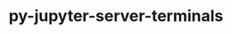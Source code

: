 ---
title: "py-jupyter-server-terminals"
layout: cache
categories: [package, develop]
meta: {"versions": ["0.4.4"], "compilers": ["gcc@=11.1.0", "gcc@=11.4.0", "gcc@=9.4.0", "oneapi@=2024.0.0"], "oss": ["ubuntu20.04", "ubuntu22.04"], "platforms": ["linux"], "targets": ["neoverse_v1", "neoverse_v2", "ppc64le", "x86_64_v3"], "stacks": ["data-vis-sdk", "e4s", "e4s-neoverse-v2", "e4s-neoverse_v1", "e4s-oneapi", "e4s-power", "root"], "num_specs": 38, "num_specs_by_stack": {"e4s-power": 7, "root": 38, "data-vis-sdk": 6, "e4s-neoverse_v1": 6, "e4s-neoverse-v2": 7, "e4s": 6, "e4s-oneapi": 6}}
spec_details: [{"hash": "yw2hszusxdxlcnztgwp5xujixetchfph", "compiler": "gcc@=9.4.0", "versions": ["0.4.4"], "os": "ubuntu20.04", "platform": "linux", "target": "ppc64le", "variants": ["build_system=python_pip"], "stacks": ["e4s-power", "root"], "size": "-", "tarball": "https://binaries.spack.io/develop/build_cache/linux-ubuntu20.04-ppc64le/gcc-9.4.0/py-jupyter-server-terminals-0.4.4/linux-ubuntu20.04-ppc64le-gcc-9.4.0-py-jupyter-server-terminals-0.4.4-yw2hszusxdxlcnztgwp5xujixetchfph.spack"}, {"hash": "vw42hcsjiu7dxnjdvml2u7hl3spssmdk", "compiler": "gcc@=9.4.0", "versions": ["0.4.4"], "os": "ubuntu20.04", "platform": "linux", "target": "ppc64le", "variants": ["build_system=python_pip"], "stacks": ["e4s-power", "root"], "size": "-", "tarball": "https://binaries.spack.io/develop/build_cache/linux-ubuntu20.04-ppc64le/gcc-9.4.0/py-jupyter-server-terminals-0.4.4/linux-ubuntu20.04-ppc64le-gcc-9.4.0-py-jupyter-server-terminals-0.4.4-vw42hcsjiu7dxnjdvml2u7hl3spssmdk.spack"}, {"hash": "flkd6gckukp7xehlyo7ccvyvg7ekest3", "compiler": "gcc@=9.4.0", "versions": ["0.4.4"], "os": "ubuntu20.04", "platform": "linux", "target": "ppc64le", "variants": ["build_system=python_pip"], "stacks": ["e4s-power", "root"], "size": "-", "tarball": "https://binaries.spack.io/develop/build_cache/linux-ubuntu20.04-ppc64le/gcc-9.4.0/py-jupyter-server-terminals-0.4.4/linux-ubuntu20.04-ppc64le-gcc-9.4.0-py-jupyter-server-terminals-0.4.4-flkd6gckukp7xehlyo7ccvyvg7ekest3.spack"}, {"hash": "w4i73oacijb2s4f44ujglbf2lzc3dbjn", "compiler": "gcc@=9.4.0", "versions": ["0.4.4"], "os": "ubuntu20.04", "platform": "linux", "target": "ppc64le", "variants": ["build_system=python_pip"], "stacks": ["e4s-power", "root"], "size": "-", "tarball": "https://binaries.spack.io/develop/build_cache/linux-ubuntu20.04-ppc64le/gcc-9.4.0/py-jupyter-server-terminals-0.4.4/linux-ubuntu20.04-ppc64le-gcc-9.4.0-py-jupyter-server-terminals-0.4.4-w4i73oacijb2s4f44ujglbf2lzc3dbjn.spack"}, {"hash": "rylrofttnuogwfpqtsybin33lmnlkcee", "compiler": "gcc@=9.4.0", "versions": ["0.4.4"], "os": "ubuntu20.04", "platform": "linux", "target": "ppc64le", "variants": ["build_system=python_pip"], "stacks": ["e4s-power", "root"], "size": "-", "tarball": "https://binaries.spack.io/develop/build_cache/linux-ubuntu20.04-ppc64le/gcc-9.4.0/py-jupyter-server-terminals-0.4.4/linux-ubuntu20.04-ppc64le-gcc-9.4.0-py-jupyter-server-terminals-0.4.4-rylrofttnuogwfpqtsybin33lmnlkcee.spack"}, {"hash": "2wbsspsxpi24xkf37m5an6va74pmy2f6", "compiler": "gcc@=9.4.0", "versions": ["0.4.4"], "os": "ubuntu20.04", "platform": "linux", "target": "ppc64le", "variants": ["build_system=python_pip"], "stacks": ["e4s-power", "root"], "size": "-", "tarball": "https://binaries.spack.io/develop/build_cache/linux-ubuntu20.04-ppc64le/gcc-9.4.0/py-jupyter-server-terminals-0.4.4/linux-ubuntu20.04-ppc64le-gcc-9.4.0-py-jupyter-server-terminals-0.4.4-2wbsspsxpi24xkf37m5an6va74pmy2f6.spack"}, {"hash": "fulbg5hxttajr2tai7qkwlnxkvnprt76", "compiler": "gcc@=9.4.0", "versions": ["0.4.4"], "os": "ubuntu20.04", "platform": "linux", "target": "ppc64le", "variants": ["build_system=python_pip"], "stacks": ["e4s-power", "root"], "size": "-", "tarball": "https://binaries.spack.io/develop/build_cache/linux-ubuntu20.04-ppc64le/gcc-9.4.0/py-jupyter-server-terminals-0.4.4/linux-ubuntu20.04-ppc64le-gcc-9.4.0-py-jupyter-server-terminals-0.4.4-fulbg5hxttajr2tai7qkwlnxkvnprt76.spack"}, {"hash": "tfiahhsmvtpvv5b5oftetaroe2e3rlts", "compiler": "gcc@=11.1.0", "versions": ["0.4.4"], "os": "ubuntu20.04", "platform": "linux", "target": "x86_64_v3", "variants": ["build_system=python_pip"], "stacks": ["data-vis-sdk", "root"], "size": "-", "tarball": "https://binaries.spack.io/develop/build_cache/linux-ubuntu20.04-x86_64_v3/gcc-11.1.0/py-jupyter-server-terminals-0.4.4/linux-ubuntu20.04-x86_64_v3-gcc-11.1.0-py-jupyter-server-terminals-0.4.4-tfiahhsmvtpvv5b5oftetaroe2e3rlts.spack"}, {"hash": "f3d3bkkgff3dvgee7pvmfrkloye2aa4r", "compiler": "gcc@=11.1.0", "versions": ["0.4.4"], "os": "ubuntu20.04", "platform": "linux", "target": "x86_64_v3", "variants": ["build_system=python_pip"], "stacks": ["data-vis-sdk", "root"], "size": "-", "tarball": "https://binaries.spack.io/develop/build_cache/linux-ubuntu20.04-x86_64_v3/gcc-11.1.0/py-jupyter-server-terminals-0.4.4/linux-ubuntu20.04-x86_64_v3-gcc-11.1.0-py-jupyter-server-terminals-0.4.4-f3d3bkkgff3dvgee7pvmfrkloye2aa4r.spack"}, {"hash": "ednvvvfsxypameei2npwt3sesqanx2rv", "compiler": "gcc@=11.1.0", "versions": ["0.4.4"], "os": "ubuntu20.04", "platform": "linux", "target": "x86_64_v3", "variants": ["build_system=python_pip"], "stacks": ["data-vis-sdk", "root"], "size": "-", "tarball": "https://binaries.spack.io/develop/build_cache/linux-ubuntu20.04-x86_64_v3/gcc-11.1.0/py-jupyter-server-terminals-0.4.4/linux-ubuntu20.04-x86_64_v3-gcc-11.1.0-py-jupyter-server-terminals-0.4.4-ednvvvfsxypameei2npwt3sesqanx2rv.spack"}, {"hash": "2h3aangj2hjvb5up6p5dzmkids5ttjff", "compiler": "gcc@=11.1.0", "versions": ["0.4.4"], "os": "ubuntu20.04", "platform": "linux", "target": "x86_64_v3", "variants": ["build_system=python_pip"], "stacks": ["data-vis-sdk", "root"], "size": "-", "tarball": "https://binaries.spack.io/develop/build_cache/linux-ubuntu20.04-x86_64_v3/gcc-11.1.0/py-jupyter-server-terminals-0.4.4/linux-ubuntu20.04-x86_64_v3-gcc-11.1.0-py-jupyter-server-terminals-0.4.4-2h3aangj2hjvb5up6p5dzmkids5ttjff.spack"}, {"hash": "c52t5pkl4p4n3thpi23zfyrxmngbhrw5", "compiler": "gcc@=11.1.0", "versions": ["0.4.4"], "os": "ubuntu20.04", "platform": "linux", "target": "x86_64_v3", "variants": ["build_system=python_pip"], "stacks": ["data-vis-sdk", "root"], "size": "-", "tarball": "https://binaries.spack.io/develop/build_cache/linux-ubuntu20.04-x86_64_v3/gcc-11.1.0/py-jupyter-server-terminals-0.4.4/linux-ubuntu20.04-x86_64_v3-gcc-11.1.0-py-jupyter-server-terminals-0.4.4-c52t5pkl4p4n3thpi23zfyrxmngbhrw5.spack"}, {"hash": "mqpirdidnjpfdbkspsjukczepe3teued", "compiler": "gcc@=11.1.0", "versions": ["0.4.4"], "os": "ubuntu20.04", "platform": "linux", "target": "x86_64_v3", "variants": ["build_system=python_pip"], "stacks": ["data-vis-sdk", "root"], "size": "-", "tarball": "https://binaries.spack.io/develop/build_cache/linux-ubuntu20.04-x86_64_v3/gcc-11.1.0/py-jupyter-server-terminals-0.4.4/linux-ubuntu20.04-x86_64_v3-gcc-11.1.0-py-jupyter-server-terminals-0.4.4-mqpirdidnjpfdbkspsjukczepe3teued.spack"}, {"hash": "p5t7upat6fcu7ta732tlx42fb2scgeta", "compiler": "gcc@=11.4.0", "versions": ["0.4.4"], "os": "ubuntu22.04", "platform": "linux", "target": "neoverse_v1", "variants": ["build_system=python_pip"], "stacks": ["e4s-neoverse_v1", "root"], "size": "-", "tarball": "https://binaries.spack.io/develop/build_cache/linux-ubuntu22.04-neoverse_v1/gcc-11.4.0/py-jupyter-server-terminals-0.4.4/linux-ubuntu22.04-neoverse_v1-gcc-11.4.0-py-jupyter-server-terminals-0.4.4-p5t7upat6fcu7ta732tlx42fb2scgeta.spack"}, {"hash": "3ebwncprepbhiyu5dr2rpsslsvn54bya", "compiler": "gcc@=11.4.0", "versions": ["0.4.4"], "os": "ubuntu22.04", "platform": "linux", "target": "neoverse_v1", "variants": ["build_system=python_pip"], "stacks": ["e4s-neoverse_v1", "root"], "size": "-", "tarball": "https://binaries.spack.io/develop/build_cache/linux-ubuntu22.04-neoverse_v1/gcc-11.4.0/py-jupyter-server-terminals-0.4.4/linux-ubuntu22.04-neoverse_v1-gcc-11.4.0-py-jupyter-server-terminals-0.4.4-3ebwncprepbhiyu5dr2rpsslsvn54bya.spack"}, {"hash": "m2rog7drdjy3ghoejiogtkhe4xw5xsek", "compiler": "gcc@=11.4.0", "versions": ["0.4.4"], "os": "ubuntu22.04", "platform": "linux", "target": "neoverse_v1", "variants": ["build_system=python_pip"], "stacks": ["e4s-neoverse_v1", "root"], "size": "-", "tarball": "https://binaries.spack.io/develop/build_cache/linux-ubuntu22.04-neoverse_v1/gcc-11.4.0/py-jupyter-server-terminals-0.4.4/linux-ubuntu22.04-neoverse_v1-gcc-11.4.0-py-jupyter-server-terminals-0.4.4-m2rog7drdjy3ghoejiogtkhe4xw5xsek.spack"}, {"hash": "o4mq25g4r4lfu5qackrybiarktq2dvfy", "compiler": "gcc@=11.4.0", "versions": ["0.4.4"], "os": "ubuntu22.04", "platform": "linux", "target": "neoverse_v1", "variants": ["build_system=python_pip"], "stacks": ["e4s-neoverse_v1", "root"], "size": "-", "tarball": "https://binaries.spack.io/develop/build_cache/linux-ubuntu22.04-neoverse_v1/gcc-11.4.0/py-jupyter-server-terminals-0.4.4/linux-ubuntu22.04-neoverse_v1-gcc-11.4.0-py-jupyter-server-terminals-0.4.4-o4mq25g4r4lfu5qackrybiarktq2dvfy.spack"}, {"hash": "bwmy57wmiusz7gfdktpuib4md4j4lwft", "compiler": "gcc@=11.4.0", "versions": ["0.4.4"], "os": "ubuntu22.04", "platform": "linux", "target": "neoverse_v1", "variants": ["build_system=python_pip"], "stacks": ["e4s-neoverse_v1", "root"], "size": "-", "tarball": "https://binaries.spack.io/develop/build_cache/linux-ubuntu22.04-neoverse_v1/gcc-11.4.0/py-jupyter-server-terminals-0.4.4/linux-ubuntu22.04-neoverse_v1-gcc-11.4.0-py-jupyter-server-terminals-0.4.4-bwmy57wmiusz7gfdktpuib4md4j4lwft.spack"}, {"hash": "ytpjnsplv63agkvcxe3473hc5zqhwgc4", "compiler": "gcc@=11.4.0", "versions": ["0.4.4"], "os": "ubuntu22.04", "platform": "linux", "target": "neoverse_v1", "variants": ["build_system=python_pip"], "stacks": ["e4s-neoverse_v1", "root"], "size": "-", "tarball": "https://binaries.spack.io/develop/build_cache/linux-ubuntu22.04-neoverse_v1/gcc-11.4.0/py-jupyter-server-terminals-0.4.4/linux-ubuntu22.04-neoverse_v1-gcc-11.4.0-py-jupyter-server-terminals-0.4.4-ytpjnsplv63agkvcxe3473hc5zqhwgc4.spack"}, {"hash": "o2fhopafs6qx3hqdvuf7yz6i6p6t2jpd", "compiler": "gcc@=11.4.0", "versions": ["0.4.4"], "os": "ubuntu22.04", "platform": "linux", "target": "neoverse_v2", "variants": ["build_system=python_pip"], "stacks": ["e4s-neoverse-v2", "root"], "size": "-", "tarball": "https://binaries.spack.io/develop/build_cache/linux-ubuntu22.04-neoverse_v2/gcc-11.4.0/py-jupyter-server-terminals-0.4.4/linux-ubuntu22.04-neoverse_v2-gcc-11.4.0-py-jupyter-server-terminals-0.4.4-o2fhopafs6qx3hqdvuf7yz6i6p6t2jpd.spack"}, {"hash": "ssdtkgw6lt3c5ahdrnojj46ehaa6ykoy", "compiler": "gcc@=11.4.0", "versions": ["0.4.4"], "os": "ubuntu22.04", "platform": "linux", "target": "neoverse_v2", "variants": ["build_system=python_pip"], "stacks": ["e4s-neoverse-v2", "root"], "size": "-", "tarball": "https://binaries.spack.io/develop/build_cache/linux-ubuntu22.04-neoverse_v2/gcc-11.4.0/py-jupyter-server-terminals-0.4.4/linux-ubuntu22.04-neoverse_v2-gcc-11.4.0-py-jupyter-server-terminals-0.4.4-ssdtkgw6lt3c5ahdrnojj46ehaa6ykoy.spack"}, {"hash": "k2j2qt2d25a7ll5hnz35u43zheyaq4kz", "compiler": "gcc@=11.4.0", "versions": ["0.4.4"], "os": "ubuntu22.04", "platform": "linux", "target": "neoverse_v2", "variants": ["build_system=python_pip"], "stacks": ["e4s-neoverse-v2", "root"], "size": "-", "tarball": "https://binaries.spack.io/develop/build_cache/linux-ubuntu22.04-neoverse_v2/gcc-11.4.0/py-jupyter-server-terminals-0.4.4/linux-ubuntu22.04-neoverse_v2-gcc-11.4.0-py-jupyter-server-terminals-0.4.4-k2j2qt2d25a7ll5hnz35u43zheyaq4kz.spack"}, {"hash": "cswfaq6qhifefkvals7abfwp7y4vl2jv", "compiler": "gcc@=11.4.0", "versions": ["0.4.4"], "os": "ubuntu22.04", "platform": "linux", "target": "neoverse_v2", "variants": ["build_system=python_pip"], "stacks": ["e4s-neoverse-v2", "root"], "size": "-", "tarball": "https://binaries.spack.io/develop/build_cache/linux-ubuntu22.04-neoverse_v2/gcc-11.4.0/py-jupyter-server-terminals-0.4.4/linux-ubuntu22.04-neoverse_v2-gcc-11.4.0-py-jupyter-server-terminals-0.4.4-cswfaq6qhifefkvals7abfwp7y4vl2jv.spack"}, {"hash": "lo6kbgymnkktza7y3fg2i6oxsg4uixmg", "compiler": "gcc@=11.4.0", "versions": ["0.4.4"], "os": "ubuntu22.04", "platform": "linux", "target": "neoverse_v2", "variants": ["build_system=python_pip"], "stacks": ["e4s-neoverse-v2", "root"], "size": "-", "tarball": "https://binaries.spack.io/develop/build_cache/linux-ubuntu22.04-neoverse_v2/gcc-11.4.0/py-jupyter-server-terminals-0.4.4/linux-ubuntu22.04-neoverse_v2-gcc-11.4.0-py-jupyter-server-terminals-0.4.4-lo6kbgymnkktza7y3fg2i6oxsg4uixmg.spack"}, {"hash": "75e5ckxloeawn3flyg4qsfloqv4xacp2", "compiler": "gcc@=11.4.0", "versions": ["0.4.4"], "os": "ubuntu22.04", "platform": "linux", "target": "neoverse_v2", "variants": ["build_system=python_pip"], "stacks": ["e4s-neoverse-v2", "root"], "size": "-", "tarball": "https://binaries.spack.io/develop/build_cache/linux-ubuntu22.04-neoverse_v2/gcc-11.4.0/py-jupyter-server-terminals-0.4.4/linux-ubuntu22.04-neoverse_v2-gcc-11.4.0-py-jupyter-server-terminals-0.4.4-75e5ckxloeawn3flyg4qsfloqv4xacp2.spack"}, {"hash": "hhhqfo2o4segugvrj4blhf4s7ixdpnni", "compiler": "gcc@=11.4.0", "versions": ["0.4.4"], "os": "ubuntu22.04", "platform": "linux", "target": "neoverse_v2", "variants": ["build_system=python_pip"], "stacks": ["e4s-neoverse-v2", "root"], "size": "-", "tarball": "https://binaries.spack.io/develop/build_cache/linux-ubuntu22.04-neoverse_v2/gcc-11.4.0/py-jupyter-server-terminals-0.4.4/linux-ubuntu22.04-neoverse_v2-gcc-11.4.0-py-jupyter-server-terminals-0.4.4-hhhqfo2o4segugvrj4blhf4s7ixdpnni.spack"}, {"hash": "sc36wsfaihluhh4yjthbtolu5rmnttwb", "compiler": "gcc@=11.4.0", "versions": ["0.4.4"], "os": "ubuntu22.04", "platform": "linux", "target": "x86_64_v3", "variants": ["build_system=python_pip"], "stacks": ["e4s", "root"], "size": "-", "tarball": "https://binaries.spack.io/develop/build_cache/linux-ubuntu22.04-x86_64_v3/gcc-11.4.0/py-jupyter-server-terminals-0.4.4/linux-ubuntu22.04-x86_64_v3-gcc-11.4.0-py-jupyter-server-terminals-0.4.4-sc36wsfaihluhh4yjthbtolu5rmnttwb.spack"}, {"hash": "7rcunjlrfirvys2dgji55sutjdkohsu4", "compiler": "gcc@=11.4.0", "versions": ["0.4.4"], "os": "ubuntu22.04", "platform": "linux", "target": "x86_64_v3", "variants": ["build_system=python_pip"], "stacks": ["e4s", "root"], "size": "-", "tarball": "https://binaries.spack.io/develop/build_cache/linux-ubuntu22.04-x86_64_v3/gcc-11.4.0/py-jupyter-server-terminals-0.4.4/linux-ubuntu22.04-x86_64_v3-gcc-11.4.0-py-jupyter-server-terminals-0.4.4-7rcunjlrfirvys2dgji55sutjdkohsu4.spack"}, {"hash": "m5boambm5mussmswm3xu7wmmeqquigym", "compiler": "gcc@=11.4.0", "versions": ["0.4.4"], "os": "ubuntu22.04", "platform": "linux", "target": "x86_64_v3", "variants": ["build_system=python_pip"], "stacks": ["e4s", "root"], "size": "-", "tarball": "https://binaries.spack.io/develop/build_cache/linux-ubuntu22.04-x86_64_v3/gcc-11.4.0/py-jupyter-server-terminals-0.4.4/linux-ubuntu22.04-x86_64_v3-gcc-11.4.0-py-jupyter-server-terminals-0.4.4-m5boambm5mussmswm3xu7wmmeqquigym.spack"}, {"hash": "d3svjqiidsbm64kodeprukeqihuslwg7", "compiler": "gcc@=11.4.0", "versions": ["0.4.4"], "os": "ubuntu22.04", "platform": "linux", "target": "x86_64_v3", "variants": ["build_system=python_pip"], "stacks": ["e4s", "root"], "size": "-", "tarball": "https://binaries.spack.io/develop/build_cache/linux-ubuntu22.04-x86_64_v3/gcc-11.4.0/py-jupyter-server-terminals-0.4.4/linux-ubuntu22.04-x86_64_v3-gcc-11.4.0-py-jupyter-server-terminals-0.4.4-d3svjqiidsbm64kodeprukeqihuslwg7.spack"}, {"hash": "24cb2qvzvfhi6emldbzas7da5ruilfux", "compiler": "gcc@=11.4.0", "versions": ["0.4.4"], "os": "ubuntu22.04", "platform": "linux", "target": "x86_64_v3", "variants": ["build_system=python_pip"], "stacks": ["e4s", "root"], "size": "-", "tarball": "https://binaries.spack.io/develop/build_cache/linux-ubuntu22.04-x86_64_v3/gcc-11.4.0/py-jupyter-server-terminals-0.4.4/linux-ubuntu22.04-x86_64_v3-gcc-11.4.0-py-jupyter-server-terminals-0.4.4-24cb2qvzvfhi6emldbzas7da5ruilfux.spack"}, {"hash": "hz4cffsgsz5rgvepz37gv7mdawqmnuvc", "compiler": "gcc@=11.4.0", "versions": ["0.4.4"], "os": "ubuntu22.04", "platform": "linux", "target": "x86_64_v3", "variants": ["build_system=python_pip"], "stacks": ["e4s", "root"], "size": "-", "tarball": "https://binaries.spack.io/develop/build_cache/linux-ubuntu22.04-x86_64_v3/gcc-11.4.0/py-jupyter-server-terminals-0.4.4/linux-ubuntu22.04-x86_64_v3-gcc-11.4.0-py-jupyter-server-terminals-0.4.4-hz4cffsgsz5rgvepz37gv7mdawqmnuvc.spack"}, {"hash": "2f2pgb3z7ry7iwrcaos4l7kcwrfob225", "compiler": "oneapi@=2024.0.0", "versions": ["0.4.4"], "os": "ubuntu22.04", "platform": "linux", "target": "x86_64_v3", "variants": ["build_system=python_pip"], "stacks": ["e4s-oneapi", "root"], "size": "-", "tarball": "https://binaries.spack.io/develop/build_cache/linux-ubuntu22.04-x86_64_v3/oneapi-2024.0.0/py-jupyter-server-terminals-0.4.4/linux-ubuntu22.04-x86_64_v3-oneapi-2024.0.0-py-jupyter-server-terminals-0.4.4-2f2pgb3z7ry7iwrcaos4l7kcwrfob225.spack"}, {"hash": "ma7o7yc2qinhgi55d6v7ekezcgmdu5lg", "compiler": "oneapi@=2024.0.0", "versions": ["0.4.4"], "os": "ubuntu22.04", "platform": "linux", "target": "x86_64_v3", "variants": ["build_system=python_pip"], "stacks": ["e4s-oneapi", "root"], "size": "-", "tarball": "https://binaries.spack.io/develop/build_cache/linux-ubuntu22.04-x86_64_v3/oneapi-2024.0.0/py-jupyter-server-terminals-0.4.4/linux-ubuntu22.04-x86_64_v3-oneapi-2024.0.0-py-jupyter-server-terminals-0.4.4-ma7o7yc2qinhgi55d6v7ekezcgmdu5lg.spack"}, {"hash": "zj756pzaqyaizux5qu6ustu2mk64rupo", "compiler": "oneapi@=2024.0.0", "versions": ["0.4.4"], "os": "ubuntu22.04", "platform": "linux", "target": "x86_64_v3", "variants": ["build_system=python_pip"], "stacks": ["e4s-oneapi", "root"], "size": "-", "tarball": "https://binaries.spack.io/develop/build_cache/linux-ubuntu22.04-x86_64_v3/oneapi-2024.0.0/py-jupyter-server-terminals-0.4.4/linux-ubuntu22.04-x86_64_v3-oneapi-2024.0.0-py-jupyter-server-terminals-0.4.4-zj756pzaqyaizux5qu6ustu2mk64rupo.spack"}, {"hash": "brkowpb72lpyawmeea55mvgjqpxuf575", "compiler": "oneapi@=2024.0.0", "versions": ["0.4.4"], "os": "ubuntu22.04", "platform": "linux", "target": "x86_64_v3", "variants": ["build_system=python_pip"], "stacks": ["e4s-oneapi", "root"], "size": "-", "tarball": "https://binaries.spack.io/develop/build_cache/linux-ubuntu22.04-x86_64_v3/oneapi-2024.0.0/py-jupyter-server-terminals-0.4.4/linux-ubuntu22.04-x86_64_v3-oneapi-2024.0.0-py-jupyter-server-terminals-0.4.4-brkowpb72lpyawmeea55mvgjqpxuf575.spack"}, {"hash": "5lfwfgdzczkzvvbz2ph6viep5yppnn7l", "compiler": "oneapi@=2024.0.0", "versions": ["0.4.4"], "os": "ubuntu22.04", "platform": "linux", "target": "x86_64_v3", "variants": ["build_system=python_pip"], "stacks": ["e4s-oneapi", "root"], "size": "-", "tarball": "https://binaries.spack.io/develop/build_cache/linux-ubuntu22.04-x86_64_v3/oneapi-2024.0.0/py-jupyter-server-terminals-0.4.4/linux-ubuntu22.04-x86_64_v3-oneapi-2024.0.0-py-jupyter-server-terminals-0.4.4-5lfwfgdzczkzvvbz2ph6viep5yppnn7l.spack"}, {"hash": "2yk6ry5w4vj5cr6vlblwgeyd47tmhdrz", "compiler": "oneapi@=2024.0.0", "versions": ["0.4.4"], "os": "ubuntu22.04", "platform": "linux", "target": "x86_64_v3", "variants": ["build_system=python_pip"], "stacks": ["e4s-oneapi", "root"], "size": "-", "tarball": "https://binaries.spack.io/develop/build_cache/linux-ubuntu22.04-x86_64_v3/oneapi-2024.0.0/py-jupyter-server-terminals-0.4.4/linux-ubuntu22.04-x86_64_v3-oneapi-2024.0.0-py-jupyter-server-terminals-0.4.4-2yk6ry5w4vj5cr6vlblwgeyd47tmhdrz.spack"}]
---